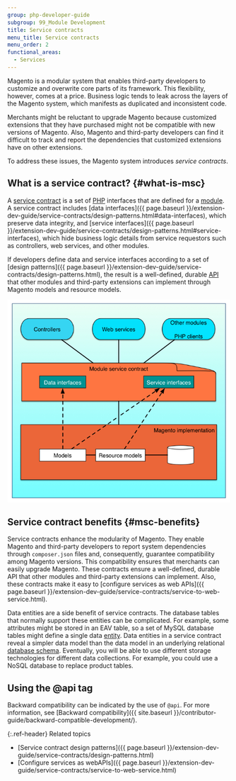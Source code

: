 ```yaml
---
group: php-developer-guide
subgroup: 99_Module Development
title: Service contracts
menu_title: Service contracts
menu_order: 2
functional_areas:
  - Services
---
```


Magento is a modular system that enables third-party developers to customize and overwrite core parts of its framework. This flexibility, however, comes at a price. Business logic tends to leak across the layers of the Magento system, which manifests as duplicated and inconsistent code.

Merchants might be reluctant to upgrade Magento because customized extensions that they have purchased might not be compatible with new versions of Magento. Also, Magento and third-party developers can find it difficult to track and report the dependencies that customized extensions have on other extensions.

To address these issues, the Magento system introduces _service contracts_.

## What is a service contract? {#what-is-msc}

A [service contract](https://glossary.magento.com/service-contract) is a set of [PHP](https://glossary.magento.com/php) interfaces that are defined for a [module](https://glossary.magento.com/module).
A service contract includes [data interfaces]({{ page.baseurl }}/extension-dev-guide/service-contracts/design-patterns.html#data-interfaces), which preserve data integrity, and [service interfaces]({{ page.baseurl }}/extension-dev-guide/service-contracts/design-patterns.html#service-interfaces), which hide business logic details from service requestors such as controllers, web services, and other modules.

If developers define data and service interfaces according to a set of [design patterns]({{ page.baseurl }}/extension-dev-guide/service-contracts/design-patterns.html), the result is a well-defined, durable [API](https://glossary.magento.com/api) that other modules and third-party extensions can implement through Magento models and resource models.

![Service Contracts](../../../_images/msc.jpg)

## Service contract benefits {#msc-benefits}

Service contracts enhance the modularity of Magento. They enable Magento and third-party developers to report system dependencies through `composer.json` files and, consequently, guarantee compatibility among Magento versions. This compatibility ensures that merchants can easily upgrade Magento.
These contracts ensure a well-defined, durable API that other modules and third-party extensions can implement. Also, these contracts make it easy to [configure services as web APIs]({{ page.baseurl }}/extension-dev-guide/service-contracts/service-to-web-service.html).

Data entities are a side benefit of service contracts.
The database tables that normally support these entities can be complicated.
For example, some attributes might be stored in an EAV table, so a set of MySQL database tables might define a single data [entity](https://glossary.magento.com/entity).
Data entities in a service contract reveal a simpler data model than the data model in an underlying relational [database schema](https://glossary.magento.com/database-schema).
Eventually, you will be able to use different storage technologies for different data collections. For example, you could use a NoSQL database to replace product tables.

## Using the @api tag

Backward compatibility can be indicated by the use of `@api`. For more information, see [Backward compatibility]({{ site.baseurl }}/contributor-guide/backward-compatible-development/).

{:.ref-header}
Related topics

-  [Service contract design patterns]({{ page.baseurl }}/extension-dev-guide/service-contracts/design-patterns.html)
-  [Configure services as webAPIs]({{ page.baseurl }}/extension-dev-guide/service-contracts/service-to-web-service.html)
